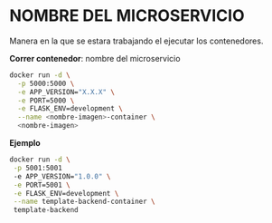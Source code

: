 # NOMBRE DEL MICROSERVICIO
Manera en la que se estara trabajando el ejecutar los contenedores.

**Correr contenedor**: nombre del microservicio
```bash
docker run -d \
  -p 5000:5000 \
  -e APP_VERSION="X.X.X" \
  -e PORT=5000 \
  -e FLASK_ENV=development \
  --name <nombre-imagen>-container \
  <nombre-imagen>
```
**Ejemplo**
```bash
docker run -d \
 -p 5001:5001
 -e APP_VERSION="1.0.0" \
 -e PORT=5001 \
 -e FLASK_ENV=development \
 --name template-backend-container \
 template-backend
 ```
